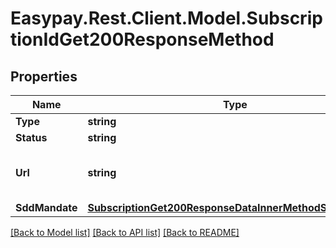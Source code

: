 # Easypay.Rest.Client.Model.SubscriptionIdGet200ResponseMethod

## Properties

Name | Type | Description | Notes
------------ | ------------- | ------------- | -------------
**Type** | **string** |  | [optional] 
**Status** | **string** |  | [optional] 
**Url** | **string** | Only if the payment methos is &#39;CC&#39;. | [optional] 
**SddMandate** | [**SubscriptionGet200ResponseDataInnerMethodSddMandate**](SubscriptionGet200ResponseDataInnerMethodSddMandate.md) |  | [optional] 

[[Back to Model list]](../README.md#documentation-for-models) [[Back to API list]](../README.md#documentation-for-api-endpoints) [[Back to README]](../README.md)


